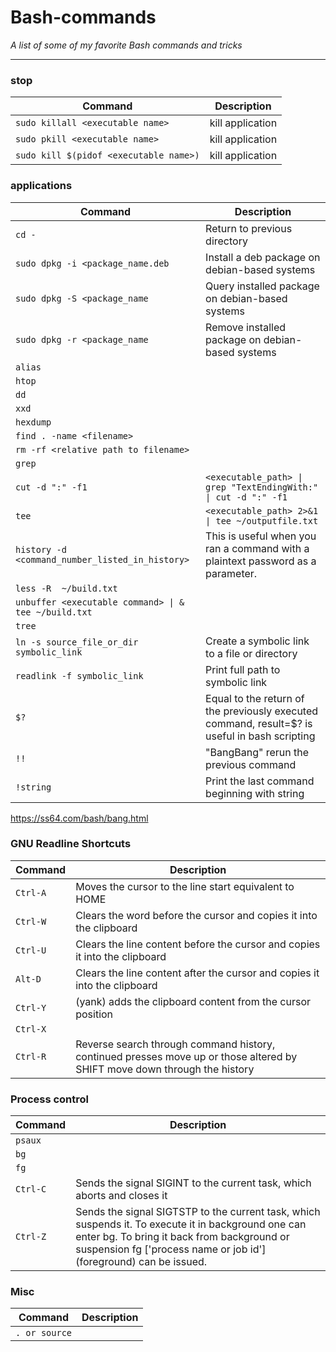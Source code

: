 # Bash-commands
_A list of some of my favorite Bash commands and tricks_

___

### stop

| Command | Description |
| ------- | ----------- |
| `sudo killall <executable name>` | kill application |
| `sudo pkill <executable name>` | kill application |
| `sudo kill $(pidof <executable name>)` | kill application |

### applications

| Command | Description |
| ------- | ----------- |
| `cd -` | Return to previous directory |
| `sudo dpkg -i <package_name.deb` | Install a deb package on debian-based systems |
| `sudo dpkg -S <package_name` | Query installed package on debian-based systems |
| `sudo dpkg -r <package_name` | Remove installed package on debian-based systems |
| `alias` |  |
| `htop` |  |
| `dd` |  |
| `xxd` |  |
| `hexdump` |  |
| `find . -name <filename>` |  |
| `rm -rf <relative path to filename>` |  |
| `grep` |  |
| `cut -d ":" -f1` | `<executable_path> \| grep "TextEndingWith:" \| cut -d ":" -f1` |
| `tee` |   `<executable_path> 2>&1 \| tee ~/outputfile.txt` |
| `history -d <command_number_listed_in_history>` | This is useful when you ran a command with a plaintext password as a parameter. |
| `less -R  ~/build.txt` |  |
| `unbuffer <executable command> \| & tee ~/build.txt` | |
| `tree` | |
| `ln -s source_file_or_dir symbolic_link` | Create a symbolic link to a file or directory |
| `readlink -f symbolic_link` | Print full path to symbolic link |
| `$?` | Equal to the return of the previously executed command, result=$? is useful in bash scripting|
| `!!` | "BangBang" rerun the previous command |
| `!string` |  Print the last command beginning with string |

     



https://ss64.com/bash/bang.html
### GNU Readline Shortcuts

| Command | Description |
| ------- | ----------- |
| `Ctrl-A` | Moves the cursor to the line start equivalent to HOME |
| `Ctrl-W` | Clears the word before the cursor and copies it into the clipboard |
| `Ctrl-U` | Clears the line content before the cursor and copies it into the clipboard |
| `Alt-D` | Clears the line content after the cursor and copies it into the clipboard |
| `Ctrl-Y` | (yank) adds the clipboard content from the cursor position |
| `Ctrl-X` |  |
| `Ctrl-R` | Reverse search through command history, continued presses move up or those altered by SHIFT move down through the history |

### Process control

| Command | Description |
| ------- | ----------- |
| `psaux` |  |
| `bg` |  |
| `fg` |  |
| `Ctrl-C` | Sends the signal SIGINT to the current task, which aborts and closes it |
| `Ctrl-Z` | Sends the signal SIGTSTP to the current task, which suspends it. To execute it in background one can enter bg. To bring it back from background or suspension fg ['process name or job id'] (foreground) can be issued. |

### Misc

| Command | Description |
| ------- | ----------- |
| `. or source` |  |
